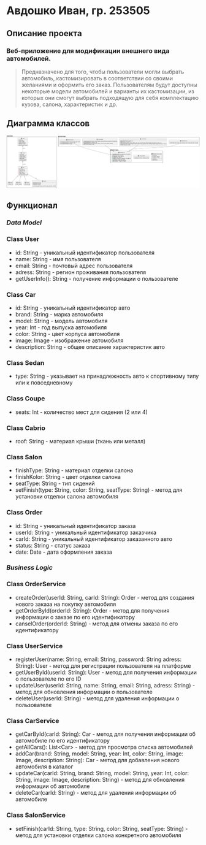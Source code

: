 # Авдошко Иван, гр. 253505

## Описание проекта
### Веб-приложение для модификации внешнего вида автомобилей.
 >Предназначено для того, чтобы пользователи могли выбрать автомобиль, кастомизировать в соответствии со своими желаниями и оформить его заказ. Пользователям будут доступны некоторые модели автомобилей и варианты их кастомизации, из которых они смогут выбрать подходящую для себя комплектацию кузова, салона, характеристик и др.

 ## Диаграмма классов
![Диаграмма классов](class_diogramm.png)

 ## Функционал
 ### ___Data Model___
 ### Class User
 * id: String - уникальный идентификатор пользователя
 * name: String - имя пользователя
 * email: String - почтовый адрес пользователя
 * adress: String - регион проживания пользователя
 * getUserInfo(): String - получение информации о пользователе

 ### Class Car
 * id: String - уникальный идентификатор авто
 * brand: String - марка автомобиля
 * model: String - модель автомобиля
 * year: Int - год выпуска автомобиля
 * color: String - цвет корпуса автомобиля
 * image: Image - изображение автомобиля
 * description: String - общее описание характеристик авто
### Class Sedan
* type: String - указывает на принадлежность авто к спортивному типу или к повседневному
### Class Coupe
* seats: Int - количество мест для сидения (2 или 4)
### Class Cabrio
* roof: String - материал крыши (ткань или металл)
### Class Salon 
* finishType: String - материал отделки салона
* finishKolor: String - цвет отделки салона
* seatType: String - тип сидений
* setFinish(type: String, color: String, seatType: String) - метод для установки отделки салона автомобиля
### Class Order
* id: String - уникальный идентификатор заказа
* userId: String - уникальный идентификатор заказчика
* carId: String - уникальный идентификатор заказанного авто
* status: String - статус заказа
* date: Date - дата оформления заказа

### ___Business Logic___
### Class OrderService
* createOrder(userId: String, carId: String): Order - метод для создания нового заказа на покупку автомобиля
* getOrderById(orderId: String): Order - метод для получения информации о заказе по его идентификатору
* canselOrder(orderId: String) - метод для отмены заказа по его идентификатору  
### Class UserService
* registerUser(name: String, email: String, password: String adress: String): User - метод для регистрации пользователя на платформе
* getUserById(userId: String): User - метод для получения информации о пользователе по его ID
* updateUser(userId: String, name: String, email: String, adress: String) - метод для обновления информации о пользователе
* deleteUser(userId: String) - метод для удаления информации о пользователе
### Class CarService
* getCarById(carId: String): Car - метод для получения информации об автомобиле по его идентификатору
* getAllCars(): List\<Car> - метод для просмотра списка автомобилей
* addCar(brand: String, model: String, year: Int, color: String, image: Image, description: String): Car - метод для добавления нового автомобиля в каталог
* updateCar(carId: String, brand: String, model: String, year: Int, color: String, image: Image, description: String) - метод для обновления информации об автомобиле
* deleteCar(carId: String) - метод для удаления информации об автомобиле
### Class SalonService
* setFinish(carId: String, type: String, color: String, seatType: String) - метод  для установки отделки салона конкретного автомобиля





